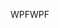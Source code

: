 <span data-ttu-id="4ce64-101">WPF</span><span class="sxs-lookup"><span data-stu-id="4ce64-101">WPF</span></span>